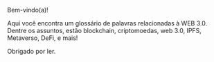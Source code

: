 Bem-vindo(a)! 

Aqui você encontra um glossário de palavras relacionadas à WEB 3.0. Dentre os assuntos, estão blockchain, criptomoedas, web 3.0, IPFS, Metaverso, DeFi, e mais!

Obrigado por ler. 